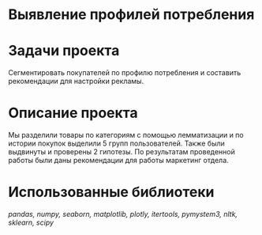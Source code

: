 # Выявление профилей потребления

# Задачи проекта
Сегментировать покупателей по профилю потребления и составить рекомендации для настройки рекламы.

# Описание проекта
Мы разделили товары по категориям с помощью лемматизации и по истории покупок выделили 5 групп пользователей. Также были выдвинуты и проверены 2 гипотезы. По результатам проведенной работы были даны рекомендации для работы маркетинг отдела.

# Использованные библиотеки 
*pandas, numpy, seaborn, matplotlib, plotly, itertools, pymystem3, nltk, sklearn, scipy*
